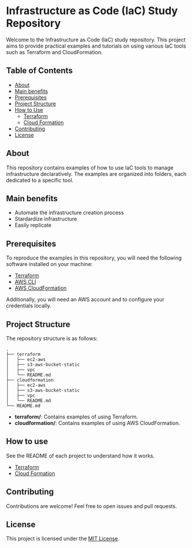 # Infrastructure as Code (IaC) Study Repository

Welcome to the Infrastructure as Code (IaC) study repository. This project aims to provide practical examples and tutorials on using various IaC tools such as Terraform and CloudFormation.

## Table of Contents

- [About](#about)
- [Main benefits](#main-benefits)
- [Prerequisites](#prerequisites)
- [Project Structure](#project-structure)
- [How to Use](#how-to-use)
  - [Terraform](terraform/README.md)
  - [Cloud Formation](cloudformation/README.md)
- [Contributing](#contributing)
- [License](#license)

## About

This repository contains examples of how to use IaC tools to manage infrastructure declaratively. The examples are organized into folders, each dedicated to a specific tool.

## Main benefits

- Automate the infrastructure creation process
- Stardardize infrastructure
- Easily replicate

## Prerequisites

To reproduce the examples in this repository, you will need the following software installed on your machine:

- [Terraform](https://www.terraform.io/downloads.html)
- [AWS CLI](https://aws.amazon.com/cli/)
- [AWS CloudFormation](https://aws.amazon.com/cloudformation/)

Additionally, you will need an AWS account and to configure your credentials locally.

## Project Structure

The repository structure is as follows:

```plaintext
.
├── terraform
│   ├── ec2-aws
│   ├── s3-aws-bucket-static
│   ├── vpc
│   └── README.md
├── cloudformation
│   ├── ec2-aws
│   ├── s3-aws-bucket-static
│   ├── vpc
│   └── README.md
└── README.md
```

- **terraform/**: Contains examples of using Terraform.
- **cloudformation/**: Contains examples of using AWS CloudFormation.

## How to use

See the README of each project to understand how it works.

- [Terraform](terraform/README.md)
- [Cloud Formation](cloudformation/README.md)

## Contributing

Contributions are welcome! Feel free to open issues and pull requests.

## License

This project is licensed under the [MIT License](LICENSE).
